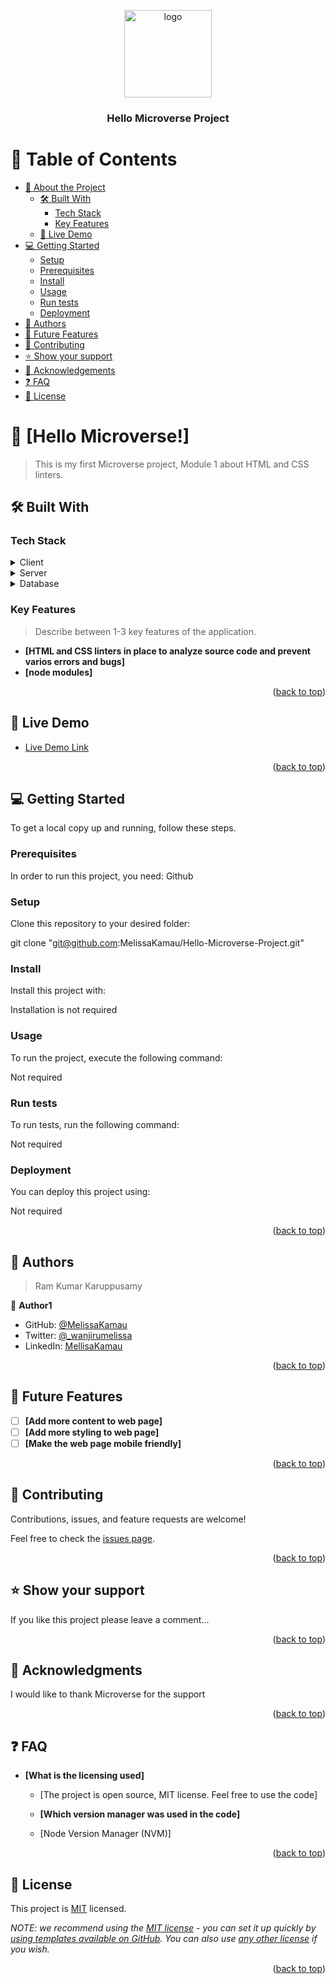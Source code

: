 <a name="readme-top"></a>

<div align="center">

  <img src="readme-template/murple_logo.png" alt="logo" width="140"  height="auto" />
  <br/>

  <h3><b>Hello Microverse Project</b></h3>

</div>

# 📗 Table of Contents

- [📖 About the Project](#about-project)
  - [🛠 Built With](#built-with)
    - [Tech Stack](#tech-stack)
    - [Key Features](#key-features)
  - [🚀 Live Demo](#live-demo)
- [💻 Getting Started](#getting-started)
  - [Setup](#setup)
  - [Prerequisites](#prerequisites)
  - [Install](#install)
  - [Usage](#usage)
  - [Run tests](#run-tests)
  - [Deployment](#triangular_flag_on_post-deployment)
- [👥 Authors](#authors)
- [🔭 Future Features](#future-features)
- [🤝 Contributing](#contributing)
- [⭐️ Show your support](#support)
- [🙏 Acknowledgements](#acknowledgements)
- [❓ FAQ](#faq)
- [📝 License](#license)


# 📖 [Hello Microverse!] <a name="about-project"></a>

> This is my first Microverse project, Module 1 about HTML and CSS linters. 


## 🛠 Built With <a name="built-with"></a>

### Tech Stack <a name="tech-stack"></a>


<details>
  <summary>Client</summary>
  <ul>
    <li><a href="#">HTML-CSS</a></li>
  </ul>
</details>

<details>
  <summary>Server</summary>
  <ul>
    <li><a href="#">N/A</a></li>
  </ul>
</details>

<details>
<summary>Database</summary>
  <ul>
    <li><a href="#">N/A</a></li>
  </ul>
</details>


### Key Features <a name="key-features"></a>

> Describe between 1-3 key features of the application.

- **[HTML and CSS linters in place to analyze source code and prevent varios errors and bugs]**
- **[node modules]**


<p align="right">(<a href="#readme-top">back to top</a>)</p>



## 🚀 Live Demo <a name="live-demo"></a>


- [Live Demo Link](https://github.com/MelissaKamau/Hello-Microverse-Project.git)

<p align="right">(<a href="#readme-top">back to top</a>)</p>


## 💻 Getting Started <a name="getting-started"></a>


To get a local copy up and running, follow these steps.

### Prerequisites
In order to run this project, you need:
Github

### Setup

Clone this repository to your desired folder:

git clone "git@github.com:MelissaKamau/Hello-Microverse-Project.git"

### Install

Install this project with:

Installation is not required

### Usage

To run the project, execute the following command:

Not required

### Run tests

To run tests, run the following command:

Not required

### Deployment

You can deploy this project using:

Not required

<p align="right">(<a href="#readme-top">back to top</a>)</p>


## 👥 Authors <a name="authors"></a>

> Ram Kumar Karuppusamy

👤 **Author1**

- GitHub: [@MelissaKamau](https://github.com/MelissaKamau/)
- Twitter: [@_wanjirumelissa](https://twitter.com/_wanjirumelissa)
- LinkedIn: [MellisaKamau](https://www.linkedin.com/in/mellisa-kamau-824ab8252/)



<p align="right">(<a href="#readme-top">back to top</a>)</p>



## 🔭 Future Features <a name="future-features"></a>



- [ ] **[Add more content to web page]**
- [ ] **[Add more styling to web page]**
- [ ] **[Make the web page mobile friendly]**

<p align="right">(<a href="#readme-top">back to top</a>)</p>



## 🤝 Contributing <a name="contributing"></a>

Contributions, issues, and feature requests are welcome!

Feel free to check the [issues page](../../issues/).

<p align="right">(<a href="#readme-top">back to top</a>)</p>


## ⭐️ Show your support <a name="support"></a>

If you like this project please leave a comment...

<p align="right">(<a href="#readme-top">back to top</a>)</p>

<!-- ACKNOWLEDGEMENTS -->

## 🙏 Acknowledgments <a name="acknowledgements"></a>

I would like to thank Microverse for the support

<p align="right">(<a href="#readme-top">back to top</a>)</p>

## ❓ FAQ <a name="faq"></a>


- **[What is the licensing used]**

  - [The project is open source, MIT license. Feel free to use the code]
  
  - **[Which version manager was used in the code]**

  - [Node Version Manager (NVM)]


<p align="right">(<a href="#readme-top">back to top</a>)</p>

## 📝 License <a name="license"></a>

This project is [MIT](./LICENSE) licensed.

_NOTE: we recommend using the [MIT license](https://choosealicense.com/licenses/mit/) - you can set it up quickly by [using templates available on GitHub](https://docs.github.com/en/communities/setting-up-your-project-for-healthy-contributions/adding-a-license-to-a-repository). You can also use [any other license](https://choosealicense.com/licenses/) if you wish._

<p align="right">(<a href="#readme-top">back to top</a>)</p>
